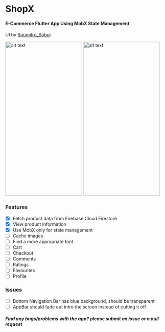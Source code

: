 # ShopX
#### E-Commerce Flutter App Using MobX State Management
UI by [Soumitro_Sobuj](https://dribbble.com/shots/6876936-Product-App-Exploration)

<img src="https://user-images.githubusercontent.com/41022464/62838374-73b8c900-bc7b-11e9-9e7a-8538d1dd72c7.gif" alt="alt text" width=240 height=480> <img src="https://user-images.githubusercontent.com/41022464/62838376-7c110400-bc7b-11e9-9c70-6f30930efef9.gif" alt="alt text" width=240 height=480>






### Features
- [x] Fetch product data from Firebase Cloud Firestore
- [x] View product information
- [x] Use MobX only for state management
- [ ] Cache images
- [ ] Find a more appropriate font
- [ ] Cart
- [ ] Checkout
- [ ] Comments
- [ ] Ratings
- [ ] Favourites
- [ ] Profile

### Issues
- [ ] Bottom Navigation Bar has blue background, should be transparent
- [ ] AppBar should fade out intro the screen instead of cutting it off

 ##### Find any bugs/problems with the app? please submit an issue or a pull request

